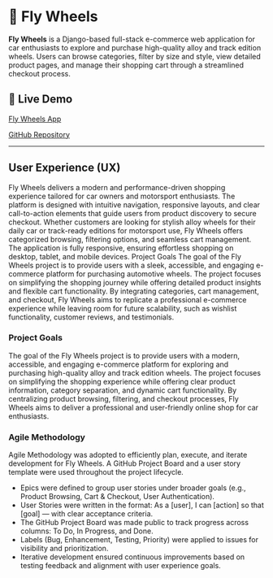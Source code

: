 # 📘 Fly Wheels
**Fly Wheels** is a Django-based full-stack e-commerce web application for car enthusiasts to explore and purchase high-quality alloy and track edition wheels. Users can browse categories, filter by size and style, view detailed product pages, and manage their shopping cart through a streamlined checkout process.

## 🔗 Live Demo

[Fly Wheels App]()

[GitHub Repository](https://github.com/TinaGrigorova/fly_wheels)

---

## User Experience (UX)

Fly Wheels delivers a modern and performance-driven shopping experience tailored for car owners and motorsport enthusiasts. The platform is designed with intuitive navigation, responsive layouts, and clear call-to-action elements that guide users from product discovery to secure checkout.
Whether customers are looking for stylish alloy wheels for their daily car or track-ready editions for motorsport use, Fly Wheels offers categorized browsing, filtering options, and seamless cart management. The application is fully responsive, ensuring effortless shopping on desktop, tablet, and mobile devices.
Project Goals
The goal of the Fly Wheels project is to provide users with a sleek, accessible, and engaging e-commerce platform for purchasing automotive wheels. The project focuses on simplifying the shopping journey while offering detailed product insights and flexible cart functionality.
By integrating categories, cart management, and checkout, Fly Wheels aims to replicate a professional e-commerce experience while leaving room for future scalability, such as wishlist functionality, customer reviews, and testimonials.

### Project Goals

The goal of the Fly Wheels project is to provide users with a modern, accessible, and engaging e-commerce platform for exploring and purchasing high-quality alloy and track edition wheels. The project focuses on simplifying the shopping experience while offering clear product information, category separation, and dynamic cart functionality. By centralizing product browsing, filtering, and checkout processes, Fly Wheels aims to deliver a professional and user-friendly online shop for car enthusiasts.

### Agile Methodology

Agile Methodology was adopted to efficiently plan, execute, and iterate development for Fly Wheels. A GitHub Project Board and a user story template were used throughout the project lifecycle.
* Epics were defined to group user stories under broader goals (e.g., Product Browsing, Cart & Checkout, User Authentication).
* User Stories were written in the format:
As a [user], I can [action] so that [goal] — with clear acceptance criteria.
* The GitHub Project Board was made public to track progress across columns: To Do, In Progress, and Done.
* Labels (Bug, Enhancement, Testing, Priority) were applied to issues for visibility and prioritization.
* Iterative development ensured continuous improvements based on testing feedback and alignment with user experience goals.

